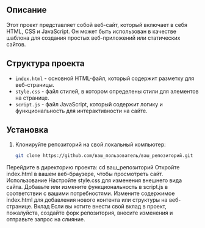 ## Описание
Этот проект представляет собой веб-сайт, который включает в себя HTML, CSS и JavaScript. Он может быть использован в качестве шаблона для создания простых веб-приложений или статических сайтов.

## Структура проекта
- `index.html` - основной HTML-файл, который содержит разметку для веб-страницы.
- `style.css` - файл стилей, в котором определены стили для элементов на странице.
- `script.js` - файл JavaScript, который содержит логику и функциональность для интерактивности на сайте.

## Установка
1. Клонируйте репозиторий на свой локальный компьютер:
   ```bash
   git clone https://github.com/ваш_пользователь/ваш_репозиторий.git
Перейдите в директорию проекта:
cd ваш_репозиторий
Откройте index.html в вашем веб-браузере, чтобы просмотреть сайт.
Использование
Настройте style.css для изменения внешнего вида сайта.
Добавьте или измените функциональность в script.js в соответствии с вашими потребностями.
Измените содержимое index.html для добавления нового контента или структуры на веб-странице.
Вклад
Если вы хотите внести свой вклад в проект, пожалуйста, создайте форк репозитория, внесите изменения и отправьте запрос на слияние.
